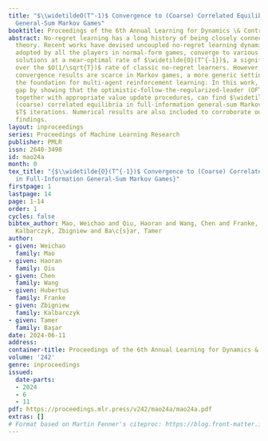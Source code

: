 ```yaml
---
title: "$\\widetildeO(T^-1)$ Convergence to (Coarse) Correlated Equilibria in Full-Information
  General-Sum Markov Games"
booktitle: Proceedings of the 6th Annual Learning for Dynamics \& Control Conference
abstract: No-regret learning has a long history of being closely connected to game
  theory. Recent works have devised uncoupled no-regret learning dynamics that, when
  adopted by all the players in normal-form games, converge to various equilibrium
  solutions at a near-optimal rate of $\widetilde{O}(T^{-1})$, a significant improvement
  over the $O(1/\sqrt{T})$ rate of classic no-regret learners. However, analogous
  convergence results are scarce in Markov games, a more generic setting that lays
  the foundation for multi-agent reinforcement learning. In this work, we close this
  gap by showing that the optimistic-follow-the-regularized-leader (OFTRL) algorithm,
  together with appropriate value update procedures, can find $\widetilde{O}(T^{-1})$-approximate
  (coarse) correlated equilibria in full-information general-sum Markov games within
  $T$ iterations. Numerical results are also included to corroborate our theoretical
  findings.
layout: inproceedings
series: Proceedings of Machine Learning Research
publisher: PMLR
issn: 2640-3498
id: mao24a
month: 0
tex_title: "{$\\widetilde{O}(T^{-1})$ Convergence to (Coarse) Correlated Equilibria
  in Full-Information General-Sum Markov Games}"
firstpage: 1
lastpage: 14
page: 1-14
order: 1
cycles: false
bibtex_author: Mao, Weichao and Qiu, Haoran and Wang, Chen and Franke, Hubertus and
  Kalbarczyk, Zbigniew and Ba\c{s}ar, Tamer
author:
- given: Weichao
  family: Mao
- given: Haoran
  family: Qiu
- given: Chen
  family: Wang
- given: Hubertus
  family: Franke
- given: Zbigniew
  family: Kalbarczyk
- given: Tamer
  family: Başar
date: 2024-06-11
address:
container-title: Proceedings of the 6th Annual Learning for Dynamics & Control Conference
volume: '242'
genre: inproceedings
issued:
  date-parts:
  - 2024
  - 6
  - 11
pdf: https://proceedings.mlr.press/v242/mao24a/mao24a.pdf
extras: []
# Format based on Martin Fenner's citeproc: https://blog.front-matter.io/posts/citeproc-yaml-for-bibliographies/
---
```

